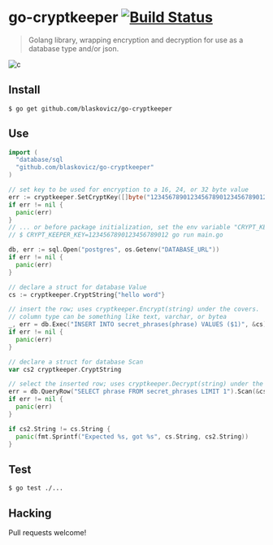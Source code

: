 # go-cryptkeeper [![Build Status](https://travis-ci.org/blaskovicz/go-cryptkeeper.svg?branch=master)](https://travis-ci.org/blaskovicz/go-cryptkeeper)
> Golang library, wrapping encryption and decryption for use as a database type and/or json.

![c](https://i.imgur.com/7exksVx.jpg)

## Install

```
$ go get github.com/blaskovicz/go-cryptkeeper
```

## Use

```go
import (
  "database/sql
  "github.com/blaskovicz/go-cryptkeeper"
)

// set key to be used for encryption to a 16, 24, or 32 byte value
err := cryptkeeper.SetCryptKey([]byte("12345678901234567890123456789012"))
if err != nil {
  panic(err)
}
// ... or before package initialization, set the env variable "CRYPT_KEEPER_KEY"
// $ CRYPT_KEEPER_KEY=1234567890123456789012 go run main.go

db, err := sql.Open("postgres", os.Getenv("DATABASE_URL"))
if err != nil {
  panic(err)
}

// declare a struct for database Value
cs := cryptkeeper.CryptString{"hello word"}

// insert the row; uses cryptkeeper.Encrypt(string) under the covers.
// column type can be something like text, varchar, or bytea
_, err = db.Exec("INSERT INTO secret_phrases(phrase) VALUES ($1)", &cs)
if err != nil {
  panic(err)
}

// declare a struct for database Scan
var cs2 cryptkeeper.CryptString

// select the inserted row; uses cryptkeeper.Decrypt(string) under the covers.
err = db.QueryRow("SELECT phrase FROM secret_phrases LIMIT 1").Scan(&cs2)
if err != nil {
  panic(err)
}

if cs2.String != cs.String {
  panic(fmt.Sprintf("Expected %s, got %s", cs.String, cs2.String))
}
```

## Test

```
$ go test ./...
```

## Hacking

Pull requests welcome!
